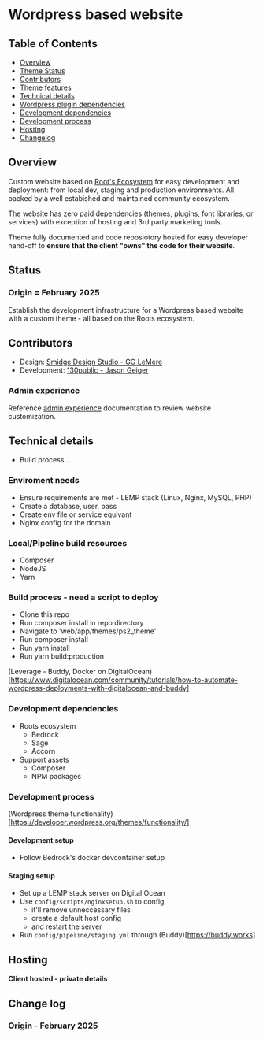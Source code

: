 # Wordpress based website

## Table of Contents
- [Overview](#overview)
- [Theme Status](#theme-status)
- [Contributors](#contributors)
- [Theme features](#theme-features)
- [Technical details](#technical-details)
- [Wordpress plugin dependencies](#wordpress-plugin-dependencies)
- [Development dependencies](#development-dependencies)
- [Development process](#development-process)
- [Hosting](#hosting)
- [Changelog](#changelog)

## Overview
Custom website based on [Root's Ecosystem](https://roots.io/) for easy development and deployment: from local dev, staging and production environments. All backed by a well estabished and maintained community ecosystem. 

The website has zero paid dependencies (themes, plugins, font libraries, or services) with exception of hosting and 3rd party marketing tools.

Theme fully documented and code reposiotory hosted for easy developer hand-off to **ensure that the client "owns" the code for their website**.

## Status
  ### Origin = February 2025
  Establish the development infrastructure for a Wordpress based website with a custom theme - all based on the Roots ecosystem.

## Contributors
  - Design: [Smidge Design Studio - GG LeMere](https://www.smidgedesignstudio.com/)
  - Development: [130public - Jason Geiger](https://130public.net)

### Admin experience
Reference [admin experience](dev/screenshots/admin.md) documentation to review website customization.

## Technical details
  - Build process...

### Enviroment needs
  - Ensure requirements are met - LEMP stack (Linux, Nginx, MySQL, PHP)
  - Create a database, user, pass
  - Create env file or service equivant
  - Nginx config for the domain

### Local/Pipeline build resources
  - Composer
  - NodeJS
  - Yarn

### Build process - need a script to deploy
  - Clone this repo
  - Run composer install in repo directory
  - Navigate to 'web/app/themes/ps2_theme'
  - Run composer install
  - Run yarn install
  - Run yarn build:production

(Leverage - Buddy, Docker on DigitalOcean)[https://www.digitalocean.com/community/tutorials/how-to-automate-wordpress-deployments-with-digitalocean-and-buddy]

### Development dependencies
  - Roots ecosystem
    - Bedrock
    - Sage
    - Accorn
  - Support assets
    - Composer
    - NPM packages

### Development process
(Wordpress theme functionality)[https://developer.wordpress.org/themes/functionality/]

####  Development setup
- Follow Bedrock's docker devcontainer setup

#### Staging setup
- Set up a LEMP stack server on Digital Ocean
- Use `config/scripts/nginxsetup.sh` to config
  - it'll remove unneccessary files
  - create a default host config
  - and restart the server
- Run `config/pipeline/staging.yml` through (Buddy)[https://buddy.works]

## Hosting
  __Client hosted - private details__

## Change log
  ### Origin - February 2025